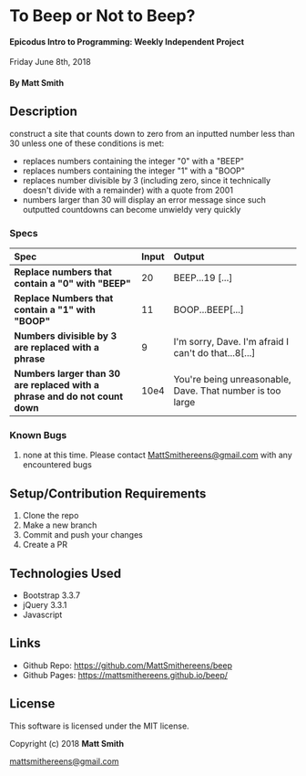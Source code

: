 # To Beep or Not to Beep?

#### Epicodus Intro to Programming: Weekly Independent Project
Friday June 8th, 2018

#### By Matt Smith

## Description
construct a site that counts down to zero from an inputted number less than 30 unless one of these conditions is met:
* replaces numbers containing the integer "0" with a "BEEP"
* replaces numbers containing the integer "1" with a "BOOP"
* replaces number divisible by 3 (including zero, since it technically doesn't divide with a remainder) with a quote from 2001
* numbers larger than 30 will display an error message since such outputted countdowns can become unwieldy very quickly

### Specs
| Spec | Input | Output |
| :-------------     | :------------- | :------------- |
| **Replace numbers that contain a "0" with "BEEP"** | 20 | BEEP...19 [...] |
| **Replace Numbers that contain a "1" with "BOOP"** | 11 | BOOP...BEEP[...] |
| **Numbers divisible by 3 are replaced with a phrase**| 9 | I'm sorry, Dave. I'm afraid I can't do that...8[...]|
| **Numbers larger than 30 are replaced with a phrase and do not count down**| 10e4 | You're being unreasonable, Dave.  That number is too large|


### Known Bugs

1. none at this time.  Please contact MattSmithereens@gmail.com with any encountered bugs

## Setup/Contribution Requirements

1. Clone the repo
1. Make a new branch
1. Commit and push your changes
1. Create a PR

## Technologies Used

* Bootstrap 3.3.7
* jQuery 3.3.1
* Javascript

## Links

* Github Repo: https://github.com/MattSmithereens/beep
* Github Pages: https://mattsmithereens.github.io/beep/

## License

This software is licensed under the MIT license.

Copyright (c) 2018 **Matt Smith**

mattsmithereens@gmail.com
